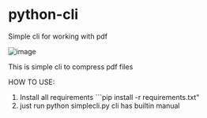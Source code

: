 # python-cli
Simple cli for working with pdf

![image](https://github.com/Crocjaw/python-cli/assets/110317015/6099c74a-bb43-46c3-9498-0e52765d2fea)

This is simple cli to compress pdf files

HOW TO USE:
  1. Install all requirements ```pip install -r requirements.txt"
  2. just run python simplecli.py
cli has builtin manual

